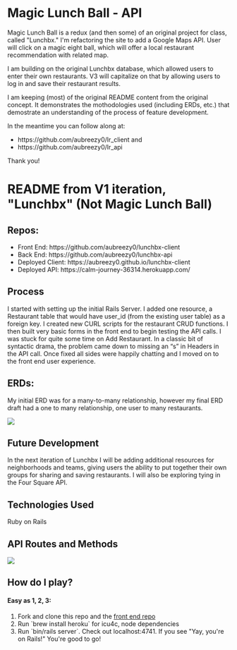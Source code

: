 # Magic Lunch Ball - API

Magic Lunch Ball is a redux (and then some) of an original project for class, called "Lunchbx." I'm refactoring the site to add a Google Maps API. User will click on a magic eight ball, which will offer a local restaurant recommendation with related map.

I am building on the original Lunchbx database, which allowed users to enter their own restaurants. V3 will capitalize on that by allowing users to log in and save their restaurant results.

I am keeping (most) of the original README content from the original concept. It demonstrates the mothodologies used (including ERDs, etc.) that demostrate an understanding of the process of feature development.

In the meantime you can follow along at:
<ul>
<li>https://github.com/aubreezy0/lr_client and</li>
<li>https://github.com/aubreezy0/lr_api</li>
</ul>

Thank you!

# README from V1 iteration, "Lunchbx" (Not Magic Lunch Ball)

## Repos:
<ul>
<li>Front End: https://github.com/aubreezy0/lunchbx-client</li>
<li>Back End: https://github.com/aubreezy0/lunchbx-api</li>
<li>Deployed Client: https://aubreezy0.github.io/lunchbx-client</li>
<li> Deployed API: https://calm-journey-36314.herokuapp.com/</li>
</ul>

## Process
I started with setting up the initial Rails Server. I added one resource, a Restaurant table that would have user_id (from the existing user table) as a foreign key. I created new CURL scripts for the restaurant CRUD functions. I then built very basic forms in the front end to begin testing the API calls. I was stuck for quite some time on Add Restaurant. In a classic bit of syntactic drama, the problem came down to missing an “s” in Headers in the API call. Once fixed all sides were happily chatting and I moved on to the front end user experience.

## ERDs:
My initial ERD was for a many-to-many relationship, however my final ERD draft</a> had a one to many relationship, one user to many restaurants.

<img src="https://i.imgur.com/pw2EkdV.png">

## Future Development
In the next iteration of Lunchbx I will be adding additional resources for neighborhoods and teams, giving users the ability to put together their own groups for sharing and saving restaurants. I will also be exploring tying in the Four Square API.

## Technologies Used
Ruby on Rails

## API Routes and Methods

<img src="https://i.imgur.com/ky6iYhZ.png">

## How do I play?

#### Easy as 1, 2, 3:

<ol>
<li>Fork and clone this repo and the <a href="https://github.com/aubreezy0/lunchbx-client" target="_blank">front end repo</a></li>
<li>Run `brew install heroku` for icu4c, node dependencies</li>
<li>Run `bin/rails server`. Check out localhost:4741. If you see "Yay, you're on Rails!" You're good to go!</li>
</ol>
